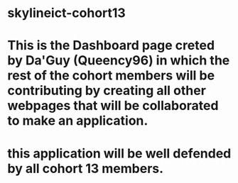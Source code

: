 # skylineict-cohort13

# This is the Dashboard page creted by Da'Guy (Queency96) in which the rest of the cohort members will be contributing by creating all other webpages that will be collaborated to make an application.

# this application will be well defended by all cohort 13 members.
